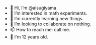 - 👋 Hi, I’m @aisugiyama
- 👀 I’m interested in math experiments.
- 🌱 I’m currently learning new things.
- 💞️ I’m looking to collaborate on nothing.
- 📫 How to reach me: call me.
- 🍌 I'm 12 years old.

<!---
aisugiyama/aisugiyama is a ✨ special ✨ repository because its `README.md` (this file) appears on your GitHub profile.
You can click the Preview link to take a look at your changes.
--->
